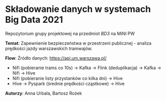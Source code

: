 # Składowanie danych w systemach Big Data 2021
Repozytorium grupy projektowej na przedmiot *BD3* na MiNI PW

**Temat**: Zapewnienie bezpieczeństwa w przestrzeni publicznej - analiza prędkości jazdy warszawskich tramwajów.

**Flow**:
Źródło danych: https://api.um.warszawa.pl/

- Nifi (pobieranie trams co 10s) -> Kafka -> Flink (deduplikacja) -> Kafka -> Nifi -> Hive
- Nifi (pobieranie listy przystanków co kilka dni) -> Hive
- Hive -> Pyspark (średnie prędkości cząstkowe) -> Hive
                              

**Autorzy**: Anna Urbala, Bartosz Rożek
